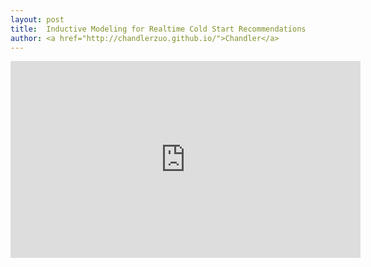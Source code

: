 ```yaml
---
layout: post
title:  Inductive Modeling for Realtime Cold Start Recommendations
author: <a href="http://chandlerzuo.github.io/">Chandler</a>
---
```


<iframe width="560" height="315" src="https://www.youtube.com/watch?v=7kbQp_8faWk&t=13s" frameborder="0" allowfullscreen></iframe>
